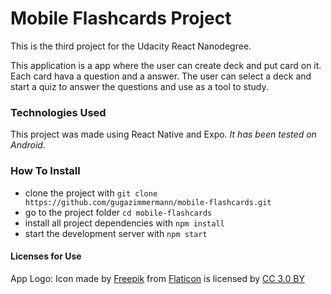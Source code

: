 # Mobile Flashcards Project

This is the third project for the Udacity React Nanodegree. 

This application is a app where the user can create deck and put card on it. Each card hava a question and a answer. The user can select a deck and start a quiz to answer the questions and use as a tool to study.

### Technologies Used

This project was made using React Native and Expo.
_It has been tested on Android._

### How To Install

* clone the project with `git clone https://github.com/gugazimmermann/mobile-flashcards.git`
* go to the project folder `cd mobile-flashcards`
* install all project dependencies with `npm install`
* start the development server with `npm start`

#### Licenses for Use

App Logo: Icon made by [Freepik](https://www.freepik.com/) from [Flaticon](https://www.flaticon.com/) is licensed by [CC 3.0 BY](http://creativecommons.org/licenses/by/3.0/)